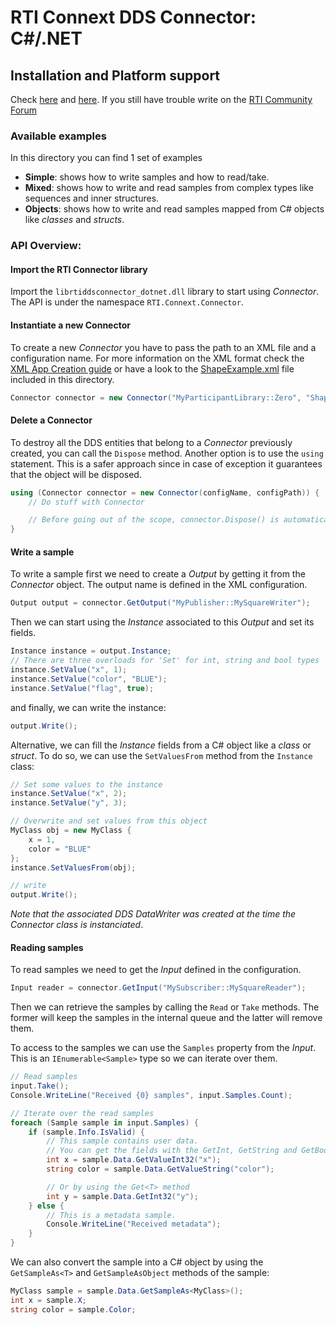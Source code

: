 # RTI Connext DDS Connector: C#/.NET

## Installation and Platform support
Check [here](https://github.com/rticommunity/rticonnextdds-connector#getting-started-with-net) and [here](https://github.com/rticommunity/rticonnextdds-connector#platform-support).
If you still have trouble write on the [RTI Community Forum](https://community.rti.com/forums/technical-questions)

### Available examples
In this directory you can find 1 set of examples

 * **Simple**: shows how to write samples and how to read/take.
 * **Mixed**: shows how to write and read samples from complex types like sequences and inner structures.
 * **Objects**: shows how to write and read samples mapped from C# objects like *classes* and *structs*.

### API Overview:
#### Import the RTI Connector library
Import the `librtiddsconnector_dotnet.dll` library to start using *Connector*. The API is under the namespace `RTI.Connext.Connector`.

#### Instantiate a new Connector
To create a new *Connector* you have to pass the path to an XML file and a configuration name. For more information on
the XML format check the [XML App Creation guide](https://community.rti.com/static/documentation/connext-dds/5.2.3/doc/manuals/connext_dds/xml_application_creation/RTI_ConnextDDS_CoreLibraries_XML_AppCreation_GettingStarted.pdf) or
have a look to the [ShapeExample.xml](ShapeExample.xml) file included in this directory.

```csharp
Connector connector = new Connector("MyParticipantLibrary::Zero", "ShapeExample.xml");
```

#### Delete a Connector
To destroy all the DDS entities that belong to a *Connector* previously created, you can call the `Dispose` method. Another option is to use the `using` statement. This is a safer approach since in case of exception it guarantees that the object will be disposed.

```csharp
using (Connector connector = new Connector(configName, configPath)) {
    // Do stuff with Connector

    // Before going out of the scope, connector.Dispose() is automatically called
}
```

#### Write a sample
To write a sample first we need to create a *Output* by getting it from the *Connector* object. The output name is defined in the XML configuration.

```csharp
Output output = connector.GetOutput("MyPublisher::MySquareWriter");
```

Then we can start using the *Instance* associated to this *Output* and set its fields.

```csharp
Instance instance = output.Instance;
// There are three overloads for 'Set' for int, string and bool types
instance.SetValue("x", 1);
instance.SetValue("color", "BLUE");
instance.SetValue("flag", true);
```

and finally, we can write the instance:

```csharp
output.Write();
```

Alternative, we can fill the *Instance* fields from a C# object like a *class* or *struct*. To do so, we can use the `SetValuesFrom` method from the `Instance` class:

```csharp
// Set some values to the instance
instance.SetValue("x", 2);
instance.SetValue("y", 3);

// Overwrite and set values from this object
MyClass obj = new MyClass {
    x = 1,
    color = "BLUE"
};
instance.SetValuesFrom(obj);

// write
output.Write();
```

*Note that the associated DDS DataWriter was created at the time the Connector class is instanciated*.

#### Reading samples
To read samples we need to get the *Input* defined in the configuration.

```csharp
Input reader = connector.GetInput("MySubscriber::MySquareReader");
```

Then we can retrieve the samples by calling the `Read` or `Take` methods. The former will keep the samples in the internal queue and the latter will remove them.

To access to the samples we can use the `Samples` property from the *Input*. This is an `IEnumerable<Sample>` type so we can iterate over them.

```csharp
// Read samples
input.Take();
Console.WriteLine("Received {0} samples", input.Samples.Count);

// Iterate over the read samples
foreach (Sample sample in input.Samples) {
    if (sample.Info.IsValid) {
        // This sample contains user data.
        // You can get the fields with the GetInt, GetString and GetBool methods.
        int x = sample.Data.GetValueInt32("x");
        string color = sample.Data.GetValueString("color");

        // Or by using the Get<T> method
        int y = sample.Data.GetInt32("y");
    } else {
        // This is a metadata sample.
        Console.WriteLine("Received metadata");
    }
}
```

We can also convert the sample into a C# object by using the `GetSampleAs<T>` and `GetSampleAsObject` methods of the sample:
```csharp
MyClass sample = sample.Data.GetSampleAs<MyClass>();
int x = sample.X;
string color = sample.Color;
```
